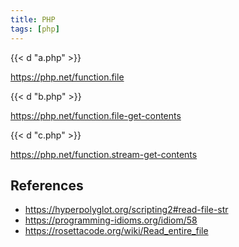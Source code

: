 ```yaml
---
title: PHP
tags: [php]
---
```


{{< d "a.php" >}}

<https://php.net/function.file>

{{< d "b.php" >}}

<https://php.net/function.file-get-contents>

{{< d "c.php" >}}

<https://php.net/function.stream-get-contents>

## References

- <https://hyperpolyglot.org/scripting2#read-file-str>
- <https://programming-idioms.org/idiom/58>
- <https://rosettacode.org/wiki/Read_entire_file>
